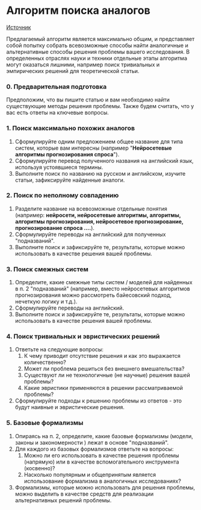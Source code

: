# Алгоритм поиска аналогов

[Источник](https://stepik.org/course/10524/)

Предлагаемый алгоритм является максимально общим, и представляет собой попытку собрать всевозможные способы найти аналогичные и альтернативные способы решения проблемы вашего исследования. В определенных отраслях науки и техники отдельные этапы алгоритма могут оказаться лишними, например поиск тривиальных и эмпирических решений для теоретической статьи.

###  0. Предварительная подготовка

Предположим, что вы пишите статью и вам необходимо найти существующие методы решения проблемы. Также будем считать, что у вас есть ответы на ключевые вопросы.

### 1. Поиск максимально похожих аналогов

1. Сформулируйте одним предложением общее название для типа систем, которые вам интересны \(например "**Нейросетевые алгоритмы прогнозирования спроса**"\).
2. Сформулируйте перевод полученного названия на английский язык, используя устоявшиеся термины.
3. Выполните поиск по названию на русском и английском, изучите статьи, зафиксируйте найденные аналоги.

### 2. Поиск по неполному совпадению

1. Разделите название на всевозможные отдельные понятия \(например: **нейросети, нейросетевые алгоритмы, алгоритмы, алгоритмы прогнозирования, нейросетевое прогнозирование, прогнозирование спроса ....**\).
2. Сформулируйте переводы на английский для полученных "подназваний".
3. Выполните поиск и зафиксируйте те, результаты, которые можно использовать в качестве решения вашей проблемы.

### 3. Поиск смежных систем

1. Определите, какие смежные типы систем / моделей для найденных в п. 2 "подназваний" \(например, вместо нейросетевых алгоритмов прогнозирования можно рассмотреть байесовский подход, нечеткую логику и т.д.\).
2. Сформулируйте переводы на английский.
3. Выполните поиск и зафиксируйте те, результаты, которые можно использовать в качестве решения вашей проблемы.

### 4. Поиск тривиальных и эвристических решений

1. Ответьте на следующие вопросы:
   1. К чему приводит отсутствие решения и как это выражается количественно?
   2. Может ли проблема решиться без внешнего вмешательства?
   3. Существуют ли не технологичные \(не научные\) решения вашей проблемы?
   4. Какие эвристики применяются в решении рассматриваемой проблемы?
2. Сформулируйте подходы к решению проблемы из ответов - это будут наивные и эвристические решения.

### 5. Базовые формализмы

1. Опираясь на п. 2, определите, какие базовые формализмы \(модели, законы и закономерности \) лежат в основе "подназваний".
2. Для каждого из базовых формализмов ответьте на вопросы:
   1. Можно ли его использовать в качестве решения проблемы \(напрямую\) или в качестве вспомогательного инструмента \(косвенно\)?
   2. Насколько популярным и общепринятым является использование формализма в аналогичных исследованиях?
3. Формализмы, которые можно использовать для решения проблемы, можно выделить в качестве средств для реализации альтернативных решений проблемы.

